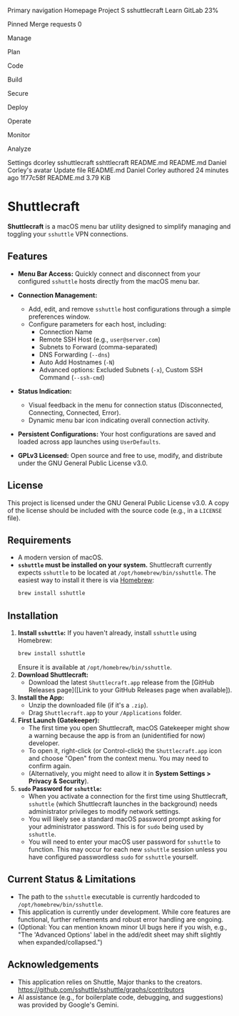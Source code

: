 Primary navigation
Homepage
Project
S
sshuttlecraft
Learn GitLab
23%

Pinned
Merge requests
0

Manage

Plan

Code

Build

Secure

Deploy

Operate

Monitor

Analyze

Settings
dcorley
sshuttlecraft
sshttlecraft
README.md
README.md
Daniel Corley's avatar
Update file README.md
Daniel Corley authored 24 minutes ago
1f77c58f
README.md
3.79 KiB
# Shuttlecraft
**Shuttlecraft** is a macOS menu bar utility designed to simplify managing and toggling your `sshuttle` VPN connections.
## Features
* **Menu Bar Access:** Quickly connect and disconnect from your configured `sshuttle` hosts directly from the macOS menu bar.
* **Connection Management:**
    * Add, edit, and remove `sshuttle` host configurations through a simple preferences window.
    * Configure parameters for each host, including:
        * Connection Name
        * Remote SSH Host (e.g., `user@server.com`)
        * Subnets to Forward (comma-separated)
        * DNS Forwarding (`--dns`)
        * Auto Add Hostnames (`-N`)
        * Advanced options: Excluded Subnets (`-x`), Custom SSH Command (`--ssh-cmd`)
* **Status Indication:**
    * Visual feedback in the menu for connection status (Disconnected, Connecting, Connected, Error).
    * Dynamic menu bar icon indicating overall connection activity.
    
* **Persistent Configurations:** Your host configurations are saved and loaded across app launches using `UserDefaults`.
* **GPLv3 Licensed:** Open source and free to use, modify, and distribute under the GNU General Public License v3.0.
## License
This project is licensed under the GNU General Public License v3.0. A copy of the license should be included with the source code (e.g., in a `LICENSE` file).
## Requirements
* A modern version of macOS.
* **`sshuttle` must be installed on your system.** Shuttlecraft currently expects `sshuttle` to be located at `/opt/homebrew/bin/sshuttle`. The easiest way to install it there is via [Homebrew](https://brew.sh/):
    ```bash
    brew install sshuttle
    ```
## Installation 
1.  **Install `sshuttle`:** If you haven't already, install `sshuttle` using Homebrew:
    ```bash
    brew install sshuttle
    ```
    Ensure it is available at `/opt/homebrew/bin/sshuttle`.
2.  **Download Shuttlecraft:**
    * Download the latest `Shuttlecraft.app` release from the [GitHub Releases page]([Link to your GitHub Releases page when available]).
3.  **Install the App:**
    * Unzip the downloaded file (if it's a `.zip`).
    * Drag `Shuttlecraft.app` to your `/Applications` folder.
4.  **First Launch (Gatekeeper):**
    * The first time you open Shuttlecraft, macOS Gatekeeper might show a warning because the app is from an (unidentified for now) developer.
    * To open it, right-click (or Control-click) the `Shuttlecraft.app` icon and choose "Open" from the context menu. You may need to confirm again.
    * (Alternatively, you might need to allow it in **System Settings > Privacy & Security**).
5.  **`sudo` Password for `sshuttle`:**
    * When you activate a connection for the first time using Shuttlecraft, `sshuttle` (which Shuttlecraft launches in the background) needs administrator privileges to modify network settings.
    * You will likely see a standard macOS password prompt asking for your administrator password. This is for `sudo` being used by `sshuttle`.
    * You will need to enter your macOS user password for `sshuttle` to function. This may occur for each new `sshuttle` session unless you have configured passwordless `sudo` for `sshuttle` yourself.
## Current Status & Limitations
* The path to the `sshuttle` executable is currently hardcoded to `/opt/homebrew/bin/sshuttle`.
* This application is currently under development. While core features are functional, further refinements and robust error handling are ongoing.
* (Optional: You can mention known minor UI bugs here if you wish, e.g., "The 'Advanced Options' label in the add/edit sheet may shift slightly when expanded/collapsed.")
## Acknowledgements
* This application relies on Shuttle, Major thanks to the creators. https://github.com/sshuttle/sshuttle/graphs/contributors
* AI assistance (e.g., for boilerplate code, debugging, and suggestions) was provided by Google's Gemini.